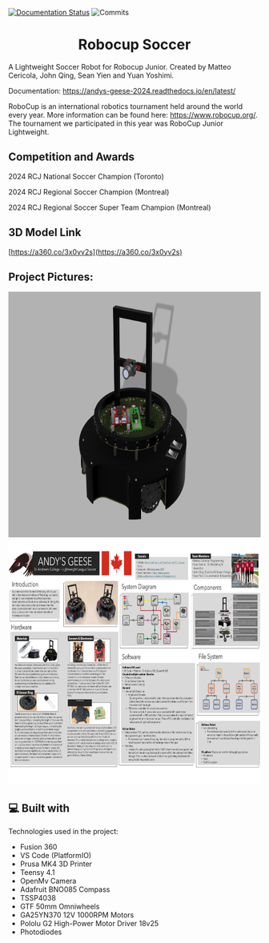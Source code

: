 [![Documentation Status](https://readthedocs.org/projects/andys-geese-2024/badge/?version=latest)](https://andys-geese-2024.readthedocs.io/en/latest/?badge=latest)
![Commits](https://badgen.net/github/commits/2024-Robocup-Soccer/Andys-Geese-2024)

<h1 align="center" id="title">Robocup Soccer</h1>

<p id="description">A Lightweight Soccer Robot for Robocup Junior. Created by Matteo Cericola, John Qing, Sean Yien and Yuan Yoshimi. </p>

Documentation: https://andys-geese-2024.readthedocs.io/en/latest/

RoboCup is an international robotics tournament held around the world every year. More information can be found here: https://www.robocup.org/. The tournament we participated in this year was RoboCup Junior Lightweight.

<h2>Competition and Awards</h2>

2024 RCJ National Soccer Champion (Toronto)

2024 RCJ Regional Soccer Champion (Montreal)

2024 RCJ Regional Soccer Super Team Champion (Montreal)

<h2>3D Model Link</h2>

[https://a360.co/3x0yv2s](https://a360.co/3x0yv2s)

<h2>Project Pictures:</h2>

<img src="soccerrobot.png" alt="project-screenshot" width="756" height="491/"> 

<img src="Poster" alt="project-screenshot" width="756" height="491/"> 
  
  
<h2>💻 Built with</h2>

Technologies used in the project:

*   Fusion 360
*   VS Code (PlatformIO)
*   Prusa MK4 3D Printer
*   Teensy 4.1
*   OpenMv Camera
*   Adafruit BNO085 Compass
*   TSSP4038
*   GTF 50mm Omniwheels
*   GA25YN370 12V 1000RPM Motors
*   Pololu G2 High-Power Motor Driver 18v25
*   Photodiodes

